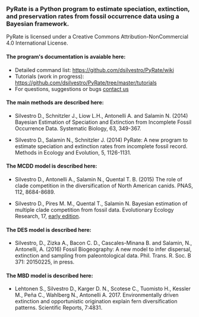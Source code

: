 ### PyRate is a Python program to estimate speciation, extinction, and preservation rates from fossil occurrence data using a Bayesian framework. 

PyRate is licensed under a Creative Commons Attribution-NonCommercial 4.0 International License.

#### The program's documentation is avaiable here: 
* Detailed command list: https://github.com/dsilvestro/PyRate/wiki
* Tutorials (work in progress): https://github.com/dsilvestro/PyRate/tree/master/tutorials
* For questions, suggestions or bugs [contact us](mailto:pyrate.help@gmail.com)



#### The main methods are described here:

* Silvestro D., Schnitzler J., Liow L.H., Antonelli A. and Salamin N. (2014) Bayesian Estimation of Speciation and Extinction from Incomplete Fossil Occurrence Data. Systematic Biology, 63, 349-367.

* Silvestro D., Salamin N., Schnitzler J. (2014) PyRate: A new program to estimate speciation and extinction rates from incomplete fossil record. Methods in Ecology and Evolution, 5, 1126-1131.

#### The MCDD model is described here: 

* Silvestro D., Antonelli A., Salamin N., Quental T. B. (2015) The role of clade competition in the diversification of North American canids. PNAS, 112, 8684-8689.

* Silvestro D., Pires M. M., Quental T., Salamin N. Bayesian estimation of 	multiple clade competition from fossil data. Evolutionary Ecology Research, 	17, [early edition](http://www.evolutionary-ecology.com/issues/forthcoming/ar3010.pdf).

#### The DES model is described here:

* Silvestro, D., Zizka A., Bacon C. D., Cascales-Minana B. and Salamin, N., Antonelli, A. (2016) Fossil Biogeography: A new model to infer dispersal, extinction and sampling from paleontological data. Phil. Trans. R. Soc. B 371: 20150225, in press.

#### The MBD model is described here:

* Lehtonen S., Silvestro D., Karger D. N., Scotese C., Tuomisto H., Kessler M., Peña C., Wahlberg N., Antonelli A. 2017. Environmentally driven extinction and opportunistic origination explain fern diversification patterns. Scientific Reports, 7:4831.

